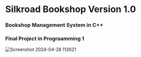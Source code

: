 # Silkroad Bookshop Version 1.0

### Bookshop Management System in C++ 

### Final Project in Prograamming 1

![Screenshot 2024-04-28 112621](https://github.com/Frxncz/Silkroad_Bookshop-Management-System/assets/148550609/f71d09c8-5905-46bc-81c6-416fc2130f1f)
